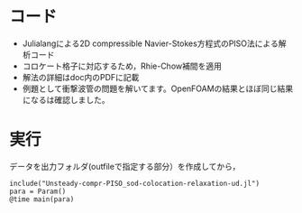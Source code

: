# コード
- Julialangによる2D compressible Navier-Stokes方程式のPISO法による解析コード
- コロケート格子に対応するため，Rhie-Chow補間を適用
- 解法の詳細はdoc内のPDFに記載
- 例題として衝撃波管の問題を解いてます。OpenFOAMの結果とほぼ同じ結果になるは確認しました。

# 実行
データを出力フォルダ(outfileで指定する部分）を作成してから，

```
include("Unsteady-compr-PISO_sod-colocation-relaxation-ud.jl")
para = Param()
@time main(para)
```
